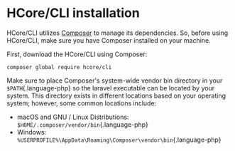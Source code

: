 HCore/CLI installation
======================

HCore/CLI utilizes [Composer](https://getcomposer.org) to manage its
dependencies. So, before using HCore/CLI, make sure you have Composer
installed on your machine.

First, download the HCore/CLI using Composer:

``` {.language-php}
composer global require hcore/cli
```

Make sure to place Composer's system-wide vendor bin directory in your
`$PATH`{.language-php} so the laravel executable can be located by your
system. This directory exists in different locations based on your
operating system; however, some common locations include:

-   macOS and GNU / Linux Distributions:
    `$HOME/.composer/vendor/bin`{.language-php}
-   Windows:
    `%USERPROFILE%\AppData\Roaming\Composer\vendor\bin`{.language-php}

